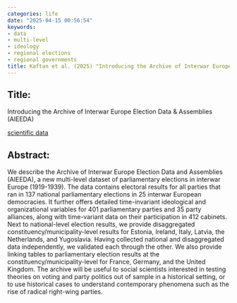 ```yaml
---
categories: life
date: "2025-04-15 00:56:54"
keywords:
- data
- multi-level
- ideology
- regional elections
- regional governments
title: Kaftan et al. (2025) "Introducing the Archive of Interwar Europe Election Data & Assemblies (AIEEDA)", scientific data
---
```

  
## Title:
Introducing the Archive of Interwar Europe Election Data & Assemblies (AIEEDA)

[scientific data](https://www.nature.com/articles/s41597-025-04969-y)


## Abstract:

We describe the Archive of Interwar Europe Election Data and Assemblies (AIEEDA), a new multi-level dataset of parliamentary elections in interwar Europe (1919-1939). The data contains electoral results for all parties that ran in 137 national parliamentary elections in 25 interwar European democracies. It further offers detailed time-invariant ideological and organizational variables for 401 parliamentary parties and 35 party alliances, along with time-variant data on their participation in 412 cabinets. Next to national-level election results, we provide disaggregated constituency/municipality-level results for Estonia, Ireland, Italy, Latvia, the Netherlands, and Yugoslavia. Having collected national and disaggregated data independently, we validated each through the other. We also provide linking tables to parliamentary election results at the constituency/municipality-level for France, Germany, and the United Kingdom. The archive will be useful to social scientists interested in testing theories on voting and party politics out of sample in a historical setting, or to use historical cases to understand contemporary phenomena such as the rise of radical right-wing parties.
